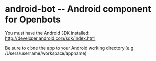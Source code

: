 android-bot -- Android component for Openbots
=============================================

You must have the Android SDK installed: http://developer.android.com/sdk/index.html

Be sure to clone the app to your Android working directory (e.g. /Users/username/workspace/appname)